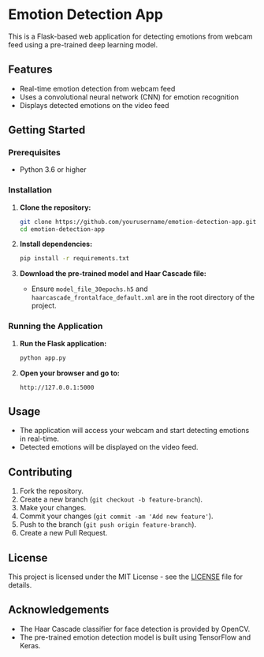 # Emotion Detection App

This is a Flask-based web application for detecting emotions from webcam feed using a pre-trained deep learning model.

## Features

- Real-time emotion detection from webcam feed
- Uses a convolutional neural network (CNN) for emotion recognition
- Displays detected emotions on the video feed

## Getting Started

### Prerequisites

- Python 3.6 or higher

### Installation

1. **Clone the repository:**

    ```bash
    git clone https://github.com/yourusername/emotion-detection-app.git
    cd emotion-detection-app
    ```

2. **Install dependencies:**

    ```bash
    pip install -r requirements.txt
    ```

3. **Download the pre-trained model and Haar Cascade file:**

    - Ensure `model_file_30epochs.h5` and `haarcascade_frontalface_default.xml` are in the root directory of the project.

### Running the Application

1. **Run the Flask application:**

    ```bash
    python app.py
    ```

2. **Open your browser and go to:**

    ```
    http://127.0.0.1:5000
    ```

## Usage

- The application will access your webcam and start detecting emotions in real-time.
- Detected emotions will be displayed on the video feed.

## Contributing

1. Fork the repository.
2. Create a new branch (`git checkout -b feature-branch`).
3. Make your changes.
4. Commit your changes (`git commit -am 'Add new feature'`).
5. Push to the branch (`git push origin feature-branch`).
6. Create a new Pull Request.

## License

This project is licensed under the MIT License - see the [LICENSE](LICENSE) file for details.


## Acknowledgements

- The Haar Cascade classifier for face detection is provided by OpenCV.
- The pre-trained emotion detection model is built using TensorFlow and Keras.